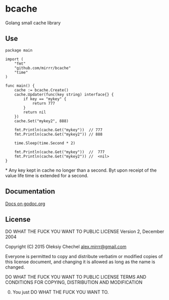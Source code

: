 # bcache
Golang small cache library

## Use

```golang
package main

import (
    "fmt"
    "github.com/mirrr/bcache"
    "time"
)

func main() {
    cache := bcache.Create()
    cache.Updater(func(key string) interface{} {
        if key == "mykey" {
            return 777
        }
        return nil
    })
    cache.Set("mykey2", 888)

    fmt.Println(cache.Get("mykey"))  // 777
    fmt.Println(cache.Get("mykey2")) // 888

    time.Sleep(time.Second * 2)

    fmt.Println(cache.Get("mykey"))  //  777
    fmt.Println(cache.Get("mykey2")) //  <nil>
}
```

\* Any key kept in cache no longer than a second. Byt upon receipt of the value life time is extended for a second. 

## Documentation
[Docs on godoc.org](https://godoc.org/github.com/mirrr/bcache)


## License
DO WHAT THE FUCK YOU WANT TO PUBLIC LICENSE
Version 2, December 2004

Copyright (C) 2015 Oleksiy Chechel <alex.mirrr@gmail.com>

Everyone is permitted to copy and distribute verbatim or modified
copies of this license document, and changing it is allowed as long
as the name is changed.

DO WHAT THE FUCK YOU WANT TO PUBLIC LICENSE
TERMS AND CONDITIONS FOR COPYING, DISTRIBUTION AND MODIFICATION

 0. You just DO WHAT THE FUCK YOU WANT TO.
